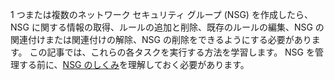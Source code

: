 1 つまたは複数のネットワーク セキュリティ グループ (NSG) を作成したら、NSG に関する情報の取得、ルールの追加と削除、既存のルールの編集、NSG の関連付けまたは関連付けの解除、NSG の削除をできるようにする必要があります。 この記事では、これらの各タスクを実行する方法を学習します。 NSG を管理する前に、[NSG のしくみ](../articles/virtual-network/virtual-networks-nsg.md)を理解しておく必要があります。 



<!--HONumber=Nov16_HO3-->


